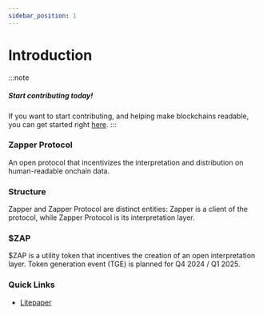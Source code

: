 ```yaml
---
sidebar_position: 1
---
```



# Introduction

:::note
##### Start contributing today!
If you want to start contributing, and helping make blockchains readable, you can get started right [here](/docs/interpretation/contribute).
:::

### Zapper Protocol
An open protocol that incentivizes the interpretation and distribution on human-readable onchain data.

### Structure
Zapper and Zapper Protocol are distinct entities: Zapper is a client of the protocol, while Zapper Protocol is its interpretation layer. 

### $ZAP
$ZAP is a utility token that incentives the creation of an open interpretation layer. Token generation event (TGE) is planned for Q4 2024 / Q1 2025.

### Quick Links
- [Litepaper](/docs/litepaper)

